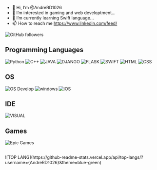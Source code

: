- 👋 Hi, I’m @AndreRD1026
- 👀 I’m interested in gaming and web developtment...
- 🌱 I’m currently learning Swift language...
- 📫 How to reach me  https://www.linkedin.com/feed/

![GitHub followers](https://img.shields.io/github/followers/AndreRD1026?style=social)

## Programming Languages<br> 
![Python](https://img.shields.io/badge/Python-14354C?style=for-the-badge&logo=python&logoColor=white)
![C++](https://img.shields.io/badge/C%2B%2B-00599C?style=for-the-badge&logo=c%2B%2B&logoColor=white)
![JAVA](https://img.shields.io/badge/Java-ED8B00?style=for-the-badge&logo=java&logoColor=white)
![DJANGO](https://img.shields.io/badge/Django-092E20?style=for-the-badge&logo=django&logoColor=white)
![FLASK](https://img.shields.io/badge/Flask-000000?style=for-the-badge&logo=flask&logoColor=white)
![SWIFT](https://img.shields.io/badge/Swift-FA7343?style=for-the-badge&logo=swift&logoColor=white)
![HTML](https://img.shields.io/badge/HTML-239120?style=for-the-badge&logo=html5&logoColor=white)
![CSS](https://img.shields.io/badge/CSS-239120?&style=for-the-badge&logo=css3&logoColor=white)

## OS<br>
![OS Develop](https://img.shields.io/badge/mac%20os-000000?style=for-the-badge&logo=apple&logoColor=white)
![windows](https://img.shields.io/badge/Windows-0078D6?style=for-the-badge&logo=windows&logoColor=white)
![iOS](https://img.shields.io/badge/iOS-000000?style=for-the-badge&logo=ios&logoColor=white)

## IDE<br>
![VISUAL](https://img.shields.io/badge/Visual_Studio_Code-0078D4?style=for-the-badge&logo=visual%20studio%20code&logoColor=white)


## Games<br>
![Epic Games](https://img.shields.io/badge/Epic%20Games-313131?style=for-the-badge&logo=Epic%20Games&logoColor=white)


<br>
![TOP LANG](https://github-readme-stats.vercel.app/api/top-langs/?username={AndreRD1026}&theme=blue-green)


<!---
AndreRD1026/AndreRD1026 is a ✨ special ✨ repository because its `README.md` (this file) appears on your GitHub profile.
You can click the Preview link to take a look at your changes.
- 💞️ I’m looking to collaborate on ...
![Top Langs](https://github-readme-stats.vercel.app/api/top-langs/?username=AndreRD1026&layout=compact)
![Top Langs](https://github-readme-stats.vercel.app/api/top-langs/?username=AndreRD1026&langs_count=8)
--->
